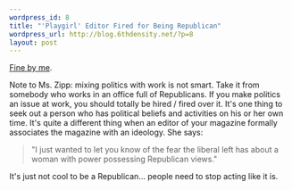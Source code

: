 ```yaml
--- 
wordpress_id: 8
title: "'Playgirl' Editor Fired for Being Republican"
wordpress_url: http://blog.6thdensity.net/?p=8
layout: post
---
```

<a href="http://www.drudgereport.com/flash3pg1.htm">Fine by me</a>.

Note to Ms. Zipp: mixing politics with work is not smart.  Take it from somebody who works in an office full of Republicans.  If you make politics an issue at work, you should totally be hired / fired over it.  It's one thing to seek out a person who has political beliefs and activities on his or her own time.  It's quite a different thing when an editor of your magazine formally associates the magazine with an ideology.  She says:

<blockquote>"I just wanted to let you know of the fear the liberal left has about a woman with power possessing Republican views."</blockquote>

It's just not cool to be a Republican... people need to stop acting like it is.
